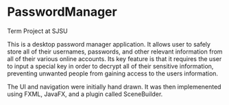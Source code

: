 # PasswordManager
Term Project at SJSU

This is a desktop password manager application. It allows user to safely store all of their usernames, passwords, and other relevant information from all of their various online accounts. Its key feature is that it requires the user to input a special key in order to decrypt all of their sensitive information, preventing unwanted people from gaining access to the users information. 

The UI and navigation were initially hand drawn. It was then implemenented using FXML, JavaFX, and a plugin called SceneBuilder. 
